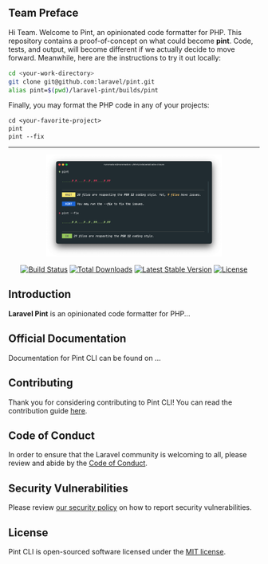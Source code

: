 ## Team Preface

Hi Team. Welcome to Pint, an opinionated code formatter for PHP. This repository contains a proof-of-concept on what could become **pint**. Code, tests, and output, will become different if we actually decide to move forward. Meanwhile, here are the instructions to try it out locally:

```bash
cd <your-work-directory>
git clone git@github.com:laravel/pint.git
alias pint=$(pwd)/laravel-pint/builds/pint
```

Finally, you may format the PHP code in any of your projects:
```
cd <your-favorite-project>
pint
pint --fix
```

---

<p align="center">
    <img src="/art/pint-example.png" alt="Logo Laravel Pint CLI preview" style="width:70%;">
</p>

<p align="center">
<a href="https://github.com/laravel/pint/actions"><img src="https://github.com/laravel/pint/workflows/tests/badge.svg" alt="Build Status"></a>
<a href="https://packagist.org/packages/laravel/pint"><img src="https://img.shields.io/packagist/dt/laravel/pint" alt="Total Downloads"></a>
<a href="https://packagist.org/packages/laravel/pint"><img src="https://img.shields.io/packagist/v/laravel/pint" alt="Latest Stable Version"></a>
<a href="https://packagist.org/packages/laravel/pint"><img src="https://img.shields.io/packagist/l/laravel/pint" alt="License"></a>
</p>

## Introduction

**Laravel Pint** is an opinionated code formatter for PHP...

## Official Documentation

Documentation for Pint CLI can be found on ...

## Contributing

Thank you for considering contributing to Pint CLI! You can read the contribution guide [here](.github/CONTRIBUTING.md).

## Code of Conduct

In order to ensure that the Laravel community is welcoming to all, please review and abide by the [Code of Conduct](https://laravel.com/docs/contributions#code-of-conduct).

## Security Vulnerabilities

Please review [our security policy](https://github.com/laravel/pint/security/policy) on how to report security vulnerabilities.

## License

Pint CLI is open-sourced software licensed under the [MIT license](LICENSE.md).
